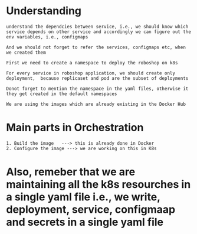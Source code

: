 # Understanding 

    understand the dependcies between service, i.e., we should know which service depends on other service and accordingly we can figure out the env variables, i.e., configmaps

    And we should not forget to refer the services, configmaps etc, when we created them

    First we need to create a namespace to deploy the roboshop on k8s

    For every service in roboshop application, we should create only deployment,  because replicaset and pod are the subset of deployments

    Donot forget to mention the namespace in the yaml files, otherwise it they get created in the default namespaces

    We are using the images which are already existing in the Docker Hub



# Main parts in Orchestration

    1. Build the image   ---> this is already done in Docker
    2. Configure the image ---> we are working on this in K8s

# Also, remeber that we are maintaining all the k8s resourches in a single yaml file i.e., we write, deployment, service, configmaap and secrets in a single yaml file

